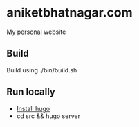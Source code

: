 aniketbhatnagar.com
======================
My personal website

## Build
Build using ./bin/build.sh

## Run locally
- [Install hugo](https://gohugo.io/installation/)
- cd src && hugo server
